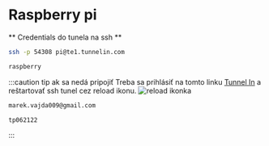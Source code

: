 ---
---

# Raspberry pi

** Credentials do tunela na ssh **

```bash
ssh -p 54308 pi@te1.tunnelin.com
```
```bash title="password"
raspberry
```

:::caution tip ak sa nedá pripojiť
Treba sa prihlásiť na tomto linku [Tunnel In](https://app.tunnelin.com/tunnels) a reštartovať ssh tunel cez reload ikonu.
![reload ikonka](/img/rpi/rpi-tunnel.jpg)
```bash title="username"
marek.vajda009@gmail.com
```
```bash title="password"
tp062122
```
::: 
